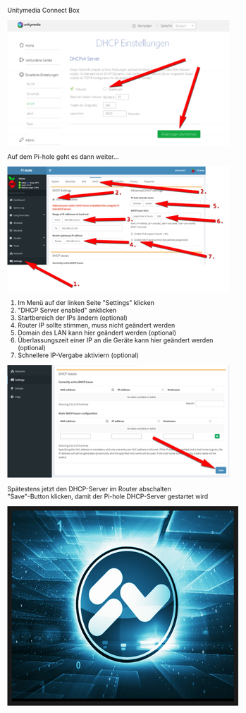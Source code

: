 Unitymedia Connect Box

![](UMconnectbox1.png)

Auf dem Pi-hole geht es dann weiter...

![](Pi-DHCP.png)

1. Im Menü auf der linken Seite "Settings" klicken<br>
2. "DHCP Server enabled" anklicken<br>
3. Startbereich der IPs ändern (optional)<br>
4. Router IP sollte stimmen, muss nicht geändert werden<br>
5. Domain des LAN kann hier geändert werden (optional)<br>
6. Überlassungszeit einer IP an die Geräte kann hier geändert werden (optional)<br>
7. Schnellere IP-Vergabe aktiviern (optional)<br>

![](Pi-DHCP2.png)

Spätestens jetzt den DHCP-Server im Router abschalten<br>
"Save"-Button klicken, damit der Pi-hole DHCP-Server gestartet wird<br>

<center>
<a href="http://www.youtube.com/watch?feature=player_embedded&v=IYQOpsu1zqAE" target="_blank"><img src="https://github.com/RPiList/specials/blob/master/RouterKonfiguration/sv-intro-2015.jpg" width="768" height="432" border="10"/></a>
</center>
